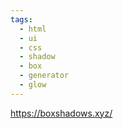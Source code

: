 ```yaml
---
tags:
  - html
  - ui
  - css
  - shadow
  - box
  - generator
  - glow
---
```

https://boxshadows.xyz/